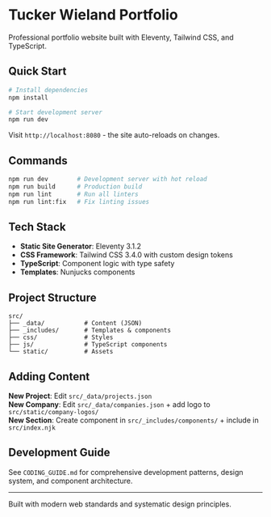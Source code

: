 # Tucker Wieland Portfolio

Professional portfolio website built with Eleventy, Tailwind CSS, and
TypeScript.

## Quick Start

```bash
# Install dependencies
npm install

# Start development server
npm run dev
```

Visit `http://localhost:8080` - the site auto-reloads on changes.

## Commands

```bash
npm run dev        # Development server with hot reload
npm run build      # Production build
npm run lint       # Run all linters
npm run lint:fix   # Fix linting issues
```

## Tech Stack

- **Static Site Generator**: Eleventy 3.1.2
- **CSS Framework**: Tailwind CSS 3.4.0 with custom design tokens
- **TypeScript**: Component logic with type safety
- **Templates**: Nunjucks components

## Project Structure

```
src/
├── _data/           # Content (JSON)
├── _includes/       # Templates & components
├── css/             # Styles
├── js/              # TypeScript components
└── static/          # Assets
```

## Adding Content

**New Project**: Edit `src/_data/projects.json`  
**New Company**: Edit `src/_data/companies.json` + add logo to
`src/static/company-logos/`  
**New Section**: Create component in `src/_includes/components/` + include in
`src/index.njk`

## Development Guide

See `CODING_GUIDE.md` for comprehensive development patterns, design system, and
component architecture.

---

Built with modern web standards and systematic design principles.
